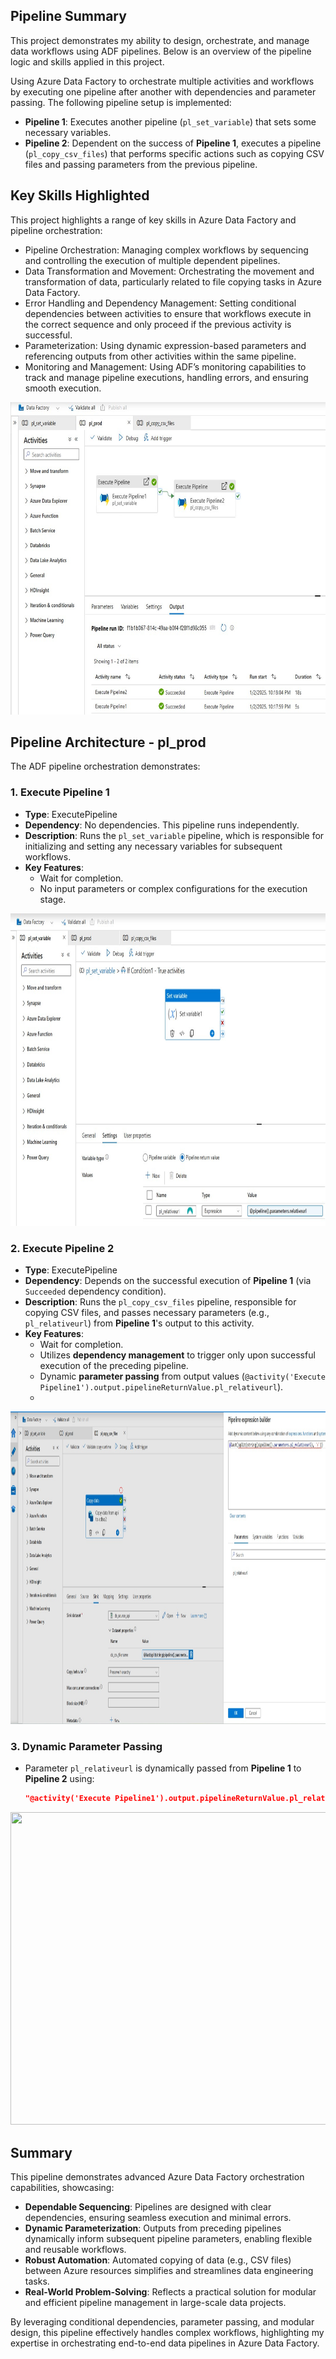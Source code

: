 ## Pipeline Summary

This project demonstrates my ability to design, orchestrate, and manage data workflows using ADF pipelines. Below is an overview of the pipeline logic and skills applied in this project.

Using Azure Data Factory to orchestrate multiple activities and workflows by executing one pipeline after another with dependencies and parameter passing. The following pipeline setup is implemented:

- **Pipeline 1**: Executes another pipeline (`pl_set_variable`) that sets some necessary variables.
- **Pipeline 2**: Dependent on the success of **Pipeline 1**, executes a pipeline (`pl_copy_csv_files`) that performs specific actions such as copying CSV files and passing parameters from the previous pipeline.

## Key Skills Highlighted
This project highlights a range of key skills in Azure Data Factory and pipeline orchestration:

- Pipeline Orchestration: Managing complex workflows by sequencing and controlling the execution of multiple dependent pipelines.
- Data Transformation and Movement: Orchestrating the movement and transformation of data, particularly related to file copying tasks in Azure Data Factory.
- Error Handling and Dependency Management: Setting conditional dependencies between activities to ensure that workflows execute in the correct sequence and only proceed if the previous activity is successful.
- Parameterization: Using dynamic expression-based parameters and referencing outputs from other activities within the same pipeline.
- Monitoring and Management: Using ADF’s monitoring capabilities to track and manage pipeline executions, handling errors, and ensuring smooth execution.

<img src="https://github.com/ShreevaniRao/Azure/blob/main/Azure%20Data%20Factory/Pipeline%20Orchestration/ExecutePipelinesActivityOutput.jpg" width=850 height=500>

## Pipeline Architecture - pl_prod

The ADF pipeline orchestration demonstrates:

### 1. **Execute Pipeline 1**
- **Type**: ExecutePipeline
- **Dependency**: No dependencies. This pipeline runs independently.
- **Description**: Runs the `pl_set_variable` pipeline, which is responsible for initializing and setting any necessary variables for subsequent workflows.
- **Key Features**:
  - Wait for completion.
  - No input parameters or complex configurations for the execution stage.

<img src="https://github.com/ShreevaniRao/Azure/blob/main/Azure%20Data%20Factory/Pipeline%20Orchestration/ParentPipelineWithSetVarActivity.jpg" width=850 height=500>

### 2. **Execute Pipeline 2**
- **Type**: ExecutePipeline
- **Dependency**: Depends on the successful execution of **Pipeline 1** (via `Succeeded` dependency condition).
- **Description**: Runs the `pl_copy_csv_files` pipeline, responsible for copying CSV files, and passes necessary parameters (e.g., `pl_relativeurl`) from **Pipeline 1**'s output to this activity.
- **Key Features**:
  - Wait for completion.
  - Utilizes **dependency management** to trigger only upon successful execution of the preceding pipeline.
  - Dynamic **parameter passing** from output values (`@activity('Execute Pipeline1').output.pipelineReturnValue.pl_relativeurl`).
  - 
<img src="https://github.com/ShreevaniRao/Azure/blob/main/Azure%20Data%20Factory/Pipeline%20Orchestration/DependentPipelineForExecutePipeline.jpg" width=900 height=500>

### 3. **Dynamic Parameter Passing**
- Parameter `pl_relativeurl` is dynamically passed from **Pipeline 1** to **Pipeline 2** using:
  ```json
  "@activity('Execute Pipeline1').output.pipelineReturnValue.pl_relativeurl"

<img src="https://github.com/ShreevaniRao/Azure/blob/main/Azure%20Data%20Factory/Pipeline%20Orchestration/ExecutePipelineActivityWithChildPipeline.jpg" width=900 height=500>

## Summary

This pipeline demonstrates advanced Azure Data Factory orchestration capabilities, showcasing:

- **Dependable Sequencing**: Pipelines are designed with clear dependencies, ensuring seamless execution and minimal errors.
- **Dynamic Parameterization**: Outputs from preceding pipelines dynamically inform subsequent pipeline parameters, enabling flexible and reusable workflows.
- **Robust Automation**: Automated copying of data (e.g., CSV files) between Azure resources simplifies and streamlines data engineering tasks.
- **Real-World Problem-Solving**: Reflects a practical solution for modular and efficient pipeline management in large-scale data projects.

By leveraging conditional dependencies, parameter passing, and modular design, this pipeline effectively handles complex workflows, highlighting my expertise in orchestrating end-to-end data pipelines in Azure Data Factory.
